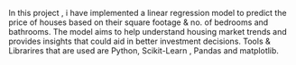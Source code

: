 In this project , i have implemented a linear regression model to predict the price of houses based on their square footage & no. of bedrooms and bathrooms. 
The model aims to help understand housing market trends and provides insights that could aid in better investment decisions.
Tools & Librarires that are used are Python, Scikit-Learn , Pandas and matplotlib.
